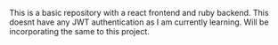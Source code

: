 This is a basic repository with a react frontend and ruby backend. This doesnt have any JWT authentication as I am currently learning. Will be incorporating the same to this project.